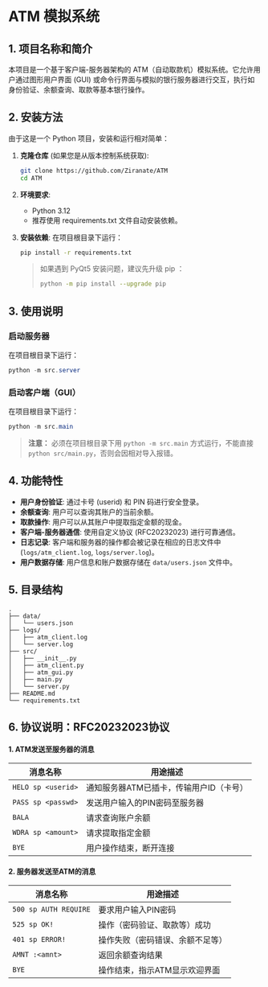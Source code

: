 # ATM 模拟系统

## 1. 项目名称和简介
本项目是一个基于客户端-服务器架构的 ATM（自动取款机）模拟系统。它允许用户通过图形用户界面 (GUI) 或命令行界面与模拟的银行服务器进行交互，执行如身份验证、余额查询、取款等基本银行操作。

## 2. 安装方法
由于这是一个 Python 项目，安装和运行相对简单：

1.  **克隆仓库** (如果您是从版本控制系统获取):
    ```bash
    git clone https://github.com/Ziranate/ATM
    cd ATM
    ```


2.  **环境要求**:
    *   Python 3.12
    *   推荐使用 requirements.txt 文件自动安装依赖。

3.  **安装依赖**:
    在项目根目录下运行：
    ```bash
    pip install -r requirements.txt
    ```

    > 如果遇到 PyQt5 安装问题，建议先升级 pip ：
    > ```bash
    > python -m pip install --upgrade pip
    > ```

## 3. 使用说明

### 启动服务器
在项目根目录下运行：
```powershell
python -m src.server
```

### 启动客户端（GUI）
在项目根目录下运行：
```powershell
python -m src.main
```

> **注意：**
> 必须在项目根目录下用 `python -m src.main` 方式运行，不能直接 `python src/main.py`，否则会因相对导入报错。

## 4. 功能特性
*   **用户身份验证**: 通过卡号 (userid) 和 PIN 码进行安全登录。
*   **余额查询**: 用户可以查询其账户的当前余额。
*   **取款操作**: 用户可以从其账户中提取指定金额的现金。
*   **客户端-服务器通信**: 使用自定义协议 (RFC20232023) 进行可靠通信。
*   **日志记录**: 客户端和服务器的操作都会被记录在相应的日志文件中 (`logs/atm_client.log`, `logs/server.log`)。
*   **用户数据存储**: 用户信息和账户数据存储在 `data/users.json` 文件中。


## 5. 目录结构
```
.
├── data/
│   └── users.json
├── logs/
│   ├── atm_client.log
│   └── server.log
├── src/
│   ├── __init__.py
│   ├── atm_client.py
│   ├── atm_gui.py
│   ├── main.py
│   └── server.py
├── README.md
└── requirements.txt
```

## 6. 协议说明：RFC20232023协议

#### **1. ATM发送至服务器的消息**
| 消息名称         | 用途描述                          |
|------------------|-----------------------------------|
| `HELO sp <userid>` | 通知服务器ATM已插卡，传输用户ID（卡号） |
| `PASS sp <passwd>` | 发送用户输入的PIN密码至服务器        |
| `BALA`           | 请求查询账户余额                    |
| `WDRA sp <amount>`| 请求提取指定金额                    |
| `BYE`            | 用户操作结束，断开连接              |

#### **2. 服务器发送至ATM的消息**
| 消息名称           | 用途描述                          |
|--------------------|-----------------------------------|
| `500 sp AUTH REQUIRE` | 要求用户输入PIN密码                |
| `525 sp OK!`        | 操作（密码验证、取款等）成功        |
| `401 sp ERROR!`     | 操作失败（密码错误、余额不足等）    |
| `AMNT :<amnt>`      | 返回余额查询结果                    |
| `BYE`              | 操作结束，指示ATM显示欢迎界面       |
